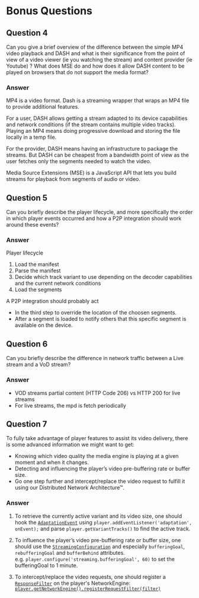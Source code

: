 # Bonus Questions

## Question 4
Can you give a brief overview of the difference between the simple MP4 video playback and DASH and what is their significance from the point of view of a video viewer (ie you watching the stream) and content provider (ie Youtube) ?
What does MSE do and how does it allow DASH content to be played on browsers that do not support the media format?

### Answer
MP4 is a video format. Dash is a streaming wrapper that wraps an MP4 file to provide additional features.

For a user, DASH allows getting a stream adapted to its device capabilities and network conditions (if the stream contains multiple video tracks). 
Playing an MP4 means doing progressive download and storing the file locally in a temp file.

For the provider, DASH means having an infrastructure to package the streams. But DASH can be cheapest from a bandwidth point of view as the user fetches only the segments needed to watch the video.

Media Source Extensions (MSE) is a JavaScript API that lets you build streams for playback from segments of audio or video.

## Question 5
Can you briefly describe the player lifecycle, and more specifically the order in which player events occurred and how a P2P integration should work around these events?

### Answer
Player lifecycle
1) Load the manifest
2) Parse the manifest
3) Decide which track variant to use depending on the decoder capabilities and the current network conditions
4) Load the segments

A P2P integration should probably act 
* In the third step to override the location of the choosen segments.
* After a segment is loaded to notify others that this specific segment is available on the device.

## Question 6
Can you briefly describe the difference in network traffic between a Live stream and a VoD stream?

### Answer
* VOD streams partial content (HTTP Code 206) vs HTTP 200 for live streams
* For live streams, the mpd is fetch periodically

## Question 7
To fully take advantage of player features to assist its video delivery, there is some advanced information we might want to get:
* Knowing which video quality the media engine is playing at a given moment and when it changes.
* Detecting and influencing the player’s video pre-buffering rate or buffer size.
* Go one step further and intercept/replace the video request to fulfill it using our Distributed Network Architecture™.

### Answer
1) To retrieve the currently active variant and its video size, one should hook the [`AdaptationEvent`](https://shaka-player-demo.appspot.com/docs/api/shaka.Player.html#.event:AdaptationEvent) using `player.addEventListener('adaptation', onEvent);` and parse `player.getVariantTracks()` to find the active track.

2) To influence the player’s video pre-buffering rate or buffer size, one should use the [`StreamingConfiguration`](https://shaka-player-demo.appspot.com/docs/api/shaka.extern.html#.StreamingConfiguration) and especially `bufferingGoal`, `rebufferingGoal` and `bufferBehind` attributes.<br/>
e.g. `player.configure('streaming.bufferingGoal', 60)` to set the bufferingGoal to 1 minute.

3) To intercept/replace the video requests, one should register a [`ResponseFilter`](https://shaka-player-demo.appspot.com/docs/api/shaka.extern.html#.ResponseFilter) on the player's NetworkEngine: [`player.getNetworkEngine().registerRequestFilter(filter)`](https://shaka-player-demo.appspot.com/docs/api/shaka.net.NetworkingEngine.html#registerRequestFilter)

